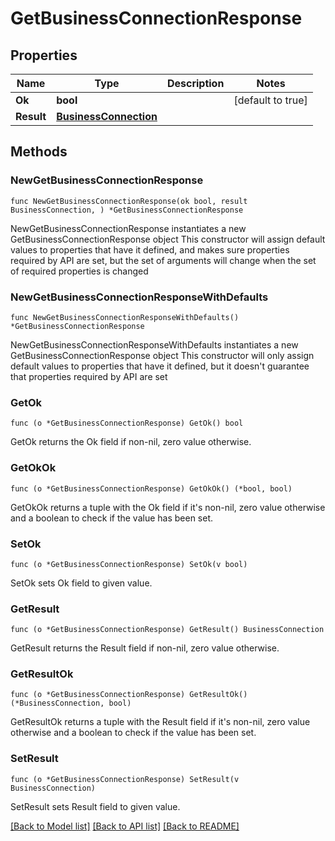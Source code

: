 # GetBusinessConnectionResponse

## Properties

Name | Type | Description | Notes
------------ | ------------- | ------------- | -------------
**Ok** | **bool** |  | [default to true]
**Result** | [**BusinessConnection**](BusinessConnection.md) |  | 

## Methods

### NewGetBusinessConnectionResponse

`func NewGetBusinessConnectionResponse(ok bool, result BusinessConnection, ) *GetBusinessConnectionResponse`

NewGetBusinessConnectionResponse instantiates a new GetBusinessConnectionResponse object
This constructor will assign default values to properties that have it defined,
and makes sure properties required by API are set, but the set of arguments
will change when the set of required properties is changed

### NewGetBusinessConnectionResponseWithDefaults

`func NewGetBusinessConnectionResponseWithDefaults() *GetBusinessConnectionResponse`

NewGetBusinessConnectionResponseWithDefaults instantiates a new GetBusinessConnectionResponse object
This constructor will only assign default values to properties that have it defined,
but it doesn't guarantee that properties required by API are set

### GetOk

`func (o *GetBusinessConnectionResponse) GetOk() bool`

GetOk returns the Ok field if non-nil, zero value otherwise.

### GetOkOk

`func (o *GetBusinessConnectionResponse) GetOkOk() (*bool, bool)`

GetOkOk returns a tuple with the Ok field if it's non-nil, zero value otherwise
and a boolean to check if the value has been set.

### SetOk

`func (o *GetBusinessConnectionResponse) SetOk(v bool)`

SetOk sets Ok field to given value.


### GetResult

`func (o *GetBusinessConnectionResponse) GetResult() BusinessConnection`

GetResult returns the Result field if non-nil, zero value otherwise.

### GetResultOk

`func (o *GetBusinessConnectionResponse) GetResultOk() (*BusinessConnection, bool)`

GetResultOk returns a tuple with the Result field if it's non-nil, zero value otherwise
and a boolean to check if the value has been set.

### SetResult

`func (o *GetBusinessConnectionResponse) SetResult(v BusinessConnection)`

SetResult sets Result field to given value.



[[Back to Model list]](../README.md#documentation-for-models) [[Back to API list]](../README.md#documentation-for-api-endpoints) [[Back to README]](../README.md)


